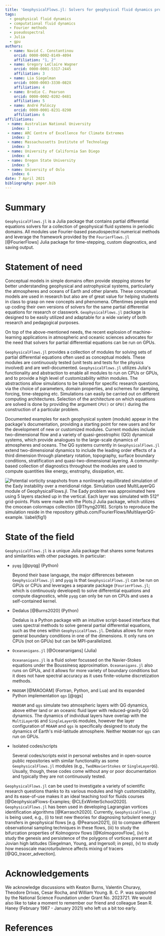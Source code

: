 ```yaml
---
title: 'GeophysicalFlows.jl: Solvers for geophysical fluid dynamics problems in periodic domains on CPUs & GPUs'
tags:
  - geophysical fluid dynamics
  - computational fluid dynamics
  - Fourier methods
  - pseudospectral
  - Julia
  - gpu
authors:
  - name: Navid C. Constantinou
    orcid: 0000-0002-8149-4094
    affiliation: "1, 2"
  - name: Gregory LeClaire Wagner
    orcid: 0000-0001-5317-2445
    affiliation: 3
  - name: Lia Siegelman
    orcid: 0000-0003-3330-082X
    affiliation: 4
  - name: Brodie C. Pearson
    orcid: 0000-0002-0202-0481
    affiliation: 5
  - name: André Palóczy
    orcid: 0000-0001-8231-8298
    affiliation: 6
affiliations:
 - name: Australian National University
   index: 1
 - name: ARC Centre of Excellence for Climate Extremes
   index: 2
 - name: Massachussetts Institute of Technology
   index: 3
 - name: University of California San Diego
   index: 4
 - name: Oregon State University
   index: 5
 - name: University of Oslo
   index: 6
date: 7 April 2021
bibliography: paper.bib
---
```



# Summary

`GeophysicalFlows.jl` is a Julia package that contains partial differential equations solvers 
for a collection of geophysical fluid systems in periodic domains. All modules use Fourier-based 
pseudospectral numerical methods and leverage the framework provided by the `FourierFlows.jl` 
[@FourierFlows] Julia package for time-stepping, custom diagnostics, and saving output.


# Statement of need

Conceptual models in simple domains often provide stepping stones for better understanding geophysical and astrophysical systems, particularly the atmospheres and oceans of Earth and other planets. These conceptual models are used in research but also are of great value for helping students in class to grasp on new concepts and phenomena. Oftentimes people end up coding their own versions of solvers for the same partial differential equations for research or classwork. `GeophysicalFlows.jl` package is designed to be easily utilized and adaptable for a wide variety of both research and pedagogical purposes.

On top of the above-mentioned needs, the recent explosion of machine-learning applications in atmospheric and oceanic sciences advocates for the need that solvers for partial differential equations can be run on GPUs. 

`GeophysicalFlows.jl` provides a collection of modules for solving sets of partial differential equations often used as conceptual models. These modules are continuously tested (unit tests and tests for the physics involved) and are well-documented. `GeophysicalFlows.jl` utilizes Julia's functionality and abstraction to enable all modules to run on CPUs or GPUs, and to provide a high level of customizability within modules. The abstractions allow simulations to be tailored for specific research questions, via the choice of parameters, domain properties, and schemes for damping, forcing, time-stepping etc. Simulations can easily be carried out on different computing architectures. Selection of the architecture on which equations are solved is done by providing the argument `CPU()` or `GPU()` during the construction of a particular problem.
 
Documented examples for each geophysical system (module) appear in the package's documentation, 
providing a starting point for new users and for the development of new or customized modules. 
Current modules include two-dimensional flow and a variety of quasi-geostrophic (QG) dynamical 
systems, which provide analogues to the large-scale dynamics of atmospheres and oceans. The QG 
systems currently in `GeophysicalFlows.jl` extend two-dimensional dynamics to include the leading
order effects of a third dimension through planetary rotation, topography, surface boundary 
conditions, stratification and quasi-two-dimensional layering. A community-based collection 
of diagnostics throughout the modules are used to compute quantities like energy, enstrophy, 
dissipation, etc.

![Potential vorticity snapshots from a nonlinearly equilibrated simulation of the Eady instability 
over a meridional ridge. Simulation used `MultiLayerQG` module of `GeophysicalFlows.jl`. The Eady 
problem was approximated here using 5 layers stacked up in the vertical. Each layer was simulated 
with 512² grid-points. Plots were made with the `Plots.jl` Julia package, which utilizes the 
`cmocean` colormaps collection [@Thyng2016]. Scripts to reproduce the simulation reside in the 
repository `github.com/FourierFlows/MultilayerQG-example`. \label{fig1}](PV_eady_nlayers5.png)


# State of the field

`GeophysicalFlows.jl` is a unique Julia package that shares some features and similarities with 
other packages. In particular:

- `pyqg` [@pyqg] (Python)

  Beyond their base language, the major differences between `GeophysicalFlows.jl` and `pyqg` 
  is that `GeophysicalFlows.jl` can be run on GPUs or CPUs and leverages a separate package (`FourierFlows.jl`; which is continuously developed) to solve differential equations and compute diagnostics, while `pyqg` can only be run on CPUs and uses a self-contained kernel. 
  
- Dedalus [@Burns2020] (Python)
  
  Dedalus is a Python package with an intuitive script-based interface that uses spectral methods 
  to solve general partial differential equations, such as the ones within `GeophysicalFlows.jl`.
  Dedalus allows for more general boundary conditions in one of the dimensions. It only runs on 
  CPUs (not on GPUs) but can be MPI-parallelized.
  
- `Oceananigans.jl` [@Oceananigans] (Julia)
  
  `Oceananigans.jl` is a fluid solver focussed on the Navier-Stokes equations under the Boussinesq
  approximation. `Oceananigans.jl` also runs on GPUs, and it allows for more variety of boundary
  conditions but it does not have spectral accuracy as it uses finite-volume discretization methods.
  
- `MAOOAM` [@MAOOAM] (Fortran, Python, and Lua) and its expanded Python implementation `qgs` [@qgs]

  `MAOOAM` and `qgs` simulate two atmospheric layers with QG dynamics, above either land or 
  an oceanic fluid layer with reduced-gravity QG dynamics. The dynamics of individual layers 
  have overlap with the `MultiLayerQG` and `SingleLayerQG` modules, however the layer configuration 
  of `MOAAM` and `qgs` is specifically designed to study the dynamics of Earth's mid-latitude 
  atmosphere. Neither `MAOOAM` nor `qgs` can run on GPUs.
  
- Isolated codes/scripts 

  Several codes/scripts exist in personal websites and in open-source public repositories with
  similar functionality as some `GeophysicalFlows.jl` modules (e.g., `TwoDNavierStokes` or 
  `SingleLayerQG`). Usually, though, these codes come without any or poor documentation and 
  typically they are not continuously tested.

`GeophysicalFlows.jl` can be used to investigate a variety of scientific research questions 
thanks to its various modules and high customizability, and its ease-of-use makes it an ideal 
teaching tool for fluids courses [@GeophysicalFlows-Examples; @CLExWinterSchool2020]. 
`GeophysicalFlows.jl` has been used in developing Lagrangian vortices identification algorithms 
[@Karrasch2020]. Currently, `GeophysicalFlows.jl` is being used, e.g., (i) to test new theories 
for diagnosing turbulent energy transfers in geophysical flows [e.g. @Pearson2021], (ii) to compare 
different observational sampling techniques in these flows, (iii) to study the bifurcation properties 
of Kolmogorov flows [@KolmogorovFlow], (iv) to study the genesis and persistence of the polygons 
of vortices present at Jovian high latitudes (Siegelman, Young, and Ingersoll; in prep), (v) to study how mesoscale macroturbulence affects mixing of tracers [@QG_tracer_advection].


# Acknowledgements

We acknowledge discussions with Keaton Burns, Valentin Churavy, Theodore Drivas, Cesar Rocha, 
and William Young. B. C. P. was supported by the National Science Foundation under Grant 
No. 2023721. We would also like to take a moment to remember our friend and colleague 
Sean R. Haney (February 1987 - January 2021) who left us a bit too early.


# References
